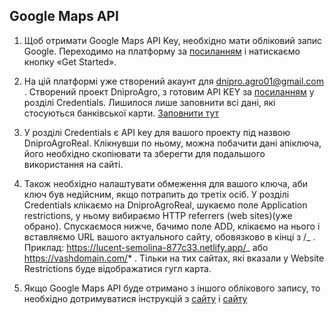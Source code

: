 ## Google Maps API

1. Щоб отримати Google Maps API Key, необхідно мати обліковий запис Google.
   Переходимо на платформу за
   [посиланням](https://cloud.google.com/maps-platform) і натискаємо кнопку «Get
   Started».

2. На цій платформі уже створений акаунт для dnipro.agro01@gmail.com . Створений
   проект DniproAgro, з готовим API KEY за
   [посиланням](https://console.cloud.google.com/apis/credentials?authuser=3&project=centered-carver-370905)
   у розділі Credentials. Лишилося лише заповнити всі дані, які стосуються
   банківської карти.
   [Заповнити тут](https://console.cloud.google.com/billing/linkedaccount?authuser=3&project=centered-carver-370905)

3. У розділі Credentials є API key для вашого проекту під назвою DniproAgroReal.
   Клікнувши по ньому, можна побачити дані апіключа, його необхідно скопіювати
   та зберегти для подальшого використання на сайті.

4. Також необхідно налаштувати обмеження для вашого ключа, аби ключ був
   недійсним, якщо потрапить до третіх осіб. У розділі Credentials клікаємо на
   DniproAgroReal, шукаємо поле Application restrictions, у ньому вибираємо HTTP
   referrers (web sites)(уже обрано). Спускаємося нижче, бачимо поле ADD,
   клікаємо на нього і вставляємо URL вашого актуального сайту, обовязково в
   кінці з /_ . Приклад: https://lucent-semolina-877c33.netlify.app/_ або
   https://vashdomain.com/* . Тільки на тих сайтах, які вказали у Website
   Restrictions буде відображатися гугл карта.

5. Якщо Google Maps API буде отримано з іншого облікового запису, то необхідно
   дотримуватися інструкцій з [сайту](https://art-lemon.com/google-maps-api-key)
   і
   [сайту](https://q-seo.com.ua/blog/kak-poluchit-klyuch-api-dlya-google-maps/)
